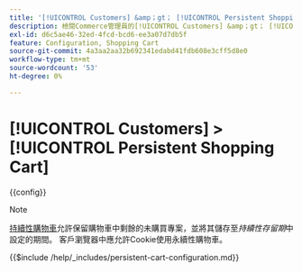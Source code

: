 ```yaml
---
title: '[!UICONTROL Customers] &amp；gt； [!UICONTROL Persistent Shopping Cart]'
description: 檢閱Commerce管理員的[!UICONTROL Customers] &amp；gt； [!UICONTROL Persistent Shopping Cart]頁面上的組態設定。
exl-id: d6c5ae46-32ed-4fcd-bcd6-ee3a07d7db5f
feature: Configuration, Shopping Cart
source-git-commit: 4a3aa2aa32b692341edabd41fdb608e3cff5d8e0
workflow-type: tm+mt
source-wordcount: '53'
ht-degree: 0%

---
```


# [!UICONTROL Customers] > [!UICONTROL Persistent Shopping Cart]

{{config}}

>[!NOTE]
>
>[持續性購物車](../../stores-purchase/cart-persistent.md)允許保留購物車中剩餘的未購買專案，並將其儲存至&#x200B;_持續性存留期_&#x200B;中設定的期間。 客戶瀏覽器中應允許Cookie使用永續性購物車。


{{$include /help/_includes/persistent-cart-configuration.md}}

<!-- Last updated from includes: 2024-10-31 10:02:14 -->
